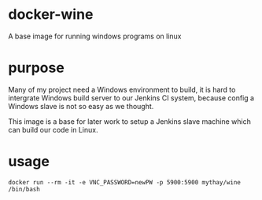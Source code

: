 # docker-wine

A base image for running windows programs on linux

# purpose

Many of my project need a Windows environment to build, it is hard to intergrate Windows build server to our Jenkins CI system, because config a Windows slave is not so easy as we thought.

This image is a base for later work to setup a Jenkins slave machine which can build our code in Linux.

# usage

`docker run --rm -it -e VNC_PASSWORD=newPW -p 5900:5900 mythay/wine /bin/bash`